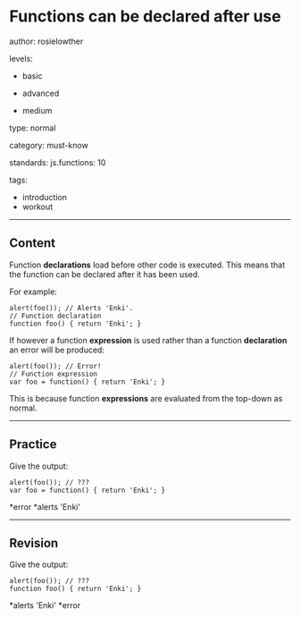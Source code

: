 # Functions can be declared after use
author: rosielowther

levels:

  - basic

  - advanced

  - medium

type: normal

category: must-know

standards:
  js.functions: 10

tags:
  - introduction
  - workout

---
## Content

Function **declarations** load before other code is executed. This means that the function can be declared after it has been used.

For example:
```
alert(foo()); // Alerts 'Enki'.
// Function declaration
function foo() { return 'Enki'; }
```

If however a function **expression** is used rather than a function **declaration** an error will be produced:

```
alert(foo()); // Error!
// Function expression
var foo = function() { return 'Enki'; }
```  
This is because function **expressions** are evaluated from the top-down as normal.

---
## Practice

Give the output:
```
alert(foo()); // ???
var foo = function() { return 'Enki'; }
```
*error
*alerts 'Enki'

---
## Revision

Give the output:
```
alert(foo()); // ???
function foo() { return 'Enki'; }
```
*alerts 'Enki'
*error
